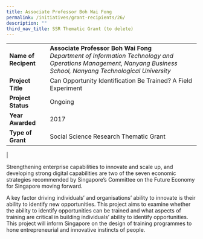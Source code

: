 ```yaml
---
title: Associate Professor Boh Wai Fong
permalink: /initiatives/grant-recipients/26/
description: ""
third_nav_title: SSR Thematic Grant (to delete)
---
```



|  |  |
|---|---|
| **Name of Recipent** | **Associate Professor Boh Wai Fong**<br>_Department of Information Technology and Operations Management, Nanyang Business School, Nanyang Technological University_ |
| **Project Title** | Can Opportunity Identification Be Trained? A Field Experiment |
| **Project Status** | Ongoing |
| **Year Awarded** | 2017 |
| **Type of Grant** | Social Science Research Thematic Grant |
|

Strengthening enterprise capabilities to innovate and scale up, and developing strong digital capabilities are two of the seven economic strategies recommended by Singapore’s Committee on the Future Economy for Singapore moving forward. 

A key factor driving individuals’ and organisations’ ability to innovate is their ability to identify new opportunities. This project aims to examine whether the ability to identify opportunities can be trained and what aspects of training are critical in building individuals’ ability to identify opportunities. This project will inform Singapore on the design of training programmes to hone entrepreneurial and innovative instincts of people.